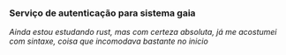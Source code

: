 ### Serviço de autenticação para sistema gaia
<i>Ainda estou estudando rust, mas com certeza absoluta, já me acostumei com sintaxe, coisa que incomodava bastante no inicio</i>